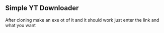 ## Simple YT Downloader ##

After cloning make an exe ot of it and it should work
just enter the link and what you want